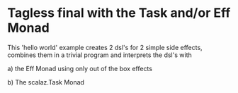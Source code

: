 # Tagless final with the Task and/or Eff Monad

This 'hello world' example creates 2 dsl's for 2 simple side effects,
combines them in a trivial program and interprets the dsl's with 

a) the Eff Monad using only out of the box effects  

b) The scalaz.Task Monad